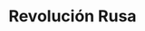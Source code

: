 ﻿---
title: "Revolución Rusa"
permalink: periodes_663.html
layout: periode
dataInici: 1917-03-08
dataFi: 917-11-08
sidebar: periodes
pares:
  - id: 472
    title: "1914-1945"
    dataInici: "(1914)"
    dataFi: "(1945)"

fills:
jocsPrincipals:
jocsEscenaris:
  - title: "Dual Powers: Revolution 1917"
    bggId: 241987
    dataInici: 
    dataFi: 

jocsEpoca:
jocsEpocaEscenaris:
  - title: "Kremlin"
    bggId: 196
    escenari: ""

---
